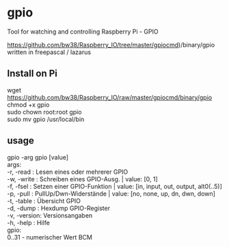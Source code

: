 # gpio

Tool for watching and controlling Raspberry Pi - GPIO

https://github.com/bw38/Raspberry_IO/tree/master/gpiocmd)/binary/gpio  
written in freepascal / lazarus  

## Install on Pi

wget https://github.com/bw38/Raspberry_IO/raw/master/gpiocmd/binary/gpio  
chmod +x gpio  
sudo chown root:root gpio  
sudo mv gpio /usr/local/bin  

## usage

gpio -arg gpio [value]  
args:  
  -r, -read   : Lesen eines oder mehrerer GPIO  
  -w, -write  : Schreiben eines GPIO-Ausg. | value: [0, 1]  
  -f, -fsel   : Setzen einer GPIO-Funktion | value: [in, input, out, output, alt0(..5)]  
  -p, -pull   : PullUp/Dwn-Widerstände     | value: [no, none, up, dn, dwn, down]  
  -t, -table  : Übersicht GPIO  
  -d, -dump   : Hexdump GPIO-Register  
  -v, -version: Versionsangaben  
  -h, -help   : Hilfe  
gpio:  
  0..31 - numerischer Wert BCM  
